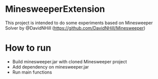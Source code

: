 # MinesweeperExtension

This project is intended to do some experiments based on Minesweeper Solver by @DavidNHill (https://github.com/DavidNHill/Minesweeper)

# How to run

- Build minesweeper.jar with cloned Minesweeper project
- Add dependency on minesweeper.jar
- Run main functions
